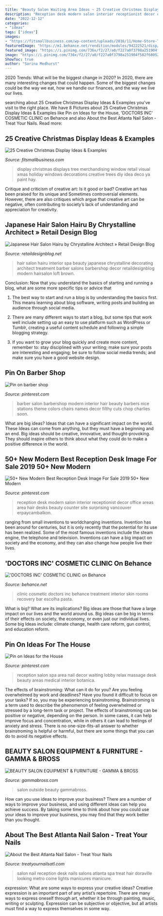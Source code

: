 ```yaml
---
title: "Beauty Salon Waiting Area Ideas ~ 25 Creative Christmas Display Ideas &amp; Examples"
description: "Reception desk modern salon interior receptionist decor office areas area hair desks beauty counter site surprising vancouver erpaycambalkon"
date: "2022-12-12"
categories:
- "ideas"
tags: ["ideas"]
images:
- "https://fitsmallbusiness.com/wp-content/uploads/2016/11/Home-Store-Tree.jpg"
featuredImage: "https://m1.behance.net/rendition/modules/94222521/disp/226ffa4d7826b3e56ce70ec059c27805.jpg"
featured_image: "https://i.pinimg.com/736x/f2/27/a0/f227a0f3798a251904f582f6805216f2.jpg"
image: "https://i.pinimg.com/736x/f2/27/a0/f227a0f3798a251904f582f6805216f2.jpg"
ShowToc: true
author: "Sarina Medhurst"
---
```



2020 Trends: What will be the biggest change in 2020?
In 2020, there are many interesting changes that could happen. Some of the biggest changes could be the way we eat, how we handle our finances, and the way we live our lives.

	

		
searching about 25 Creative Christmas Display Ideas &amp; Examples you've visit to the right place. We have 8 Pictures about 25 Creative Christmas Display Ideas &amp; Examples like Pin on Ideas for the House, &#039;DOCTORS INC&#039; COSMETIC CLINIC on Behance and also About the Best Atlanta Nail Salon - Treat Your Nails. Read more:
		
    
## 25 Creative Christmas Display Ideas &amp; Examples

<img loading=lazy src="https://fitsmallbusiness.com/wp-content/uploads/2016/11/Home-Store-Tree.jpg" onerror="this.onerror=null;this.src='https://tse2.mm.bing.net/th?id=OIP.RG96jhSihBA9d6K0Qm1DrgHaJ4&amp;pid=15.1';" alt="25 Creative Christmas Display Ideas &amp; Examples">

_Source: fitsmallbusiness.com_

>display christmas displays tree merchandising window retail visual xmas holiday windows decorations creative trees diy idea deco ya paint hay. 

	

Critique and criticism of creative art: Is it good or bad?
Creative art has been praised for its unique and Sometimes controversial elements. However, there are also critiques which argue that creative art can be negative, often contributing to society’s lack of understanding and appreciation for creativity.

    
## Japanese Hair Salon Hairu By Chrystalline Architect » Retail Design Blog

<img loading=lazy src="http://retaildesignblog.net/wp-content/uploads/2011/06/Hairu-Hair-Treatment-by-Chrystalline-Architect-05.jpg" onerror="this.onerror=null;this.src='https://tse2.mm.bing.net/th?id=OIP.zEJmIv3X20B_VUkeRpwk_AHaLH&amp;pid=15.1';" alt="Japanese Hair Salon Hairu by Chrystalline Architect » Retail Design Blog">

_Source: retaildesignblog.net_

>hair salon hairu interior spa beauty japanese chrystalline decorating architect treatment barber salons barbershop decor retaildesignblog modern hairsalon loft brown. 

	

Conclusion: Now that you understand the basics of starting and running a blog, what are some more specific tips or advice that
1. The best way to start and run a blog is by understanding the basics first. This means learning about blog software, writing posts and building an audience through social media.
2. There are many different ways to start a blog, but some tips that work well include setting up an easy to use platform such as WordPress or Tumblr, creating a useful content schedule and following a simple blogging strategy.

3. If you want to grow your blog quickly and create more content, remember to: stay disciplined with your writing; make sure your posts are interesting and engaging; be sure to follow social media trends; and make sure you have a good website design.

    
## Pin On Barber Shop

<img loading=lazy src="https://i.pinimg.com/736x/b3/6a/2d/b36a2d07eebe656918b25849b84cb575.jpg" onerror="this.onerror=null;this.src='https://tse4.mm.bing.net/th?id=OIP.I-xIJPkhn0GF0TtO5Ni-WgAAAA&amp;pid=15.1';" alt="Pin on barber shop">

_Source: pinterest.com_

>barber salon barbershop modern interior hair beauty barbers nice stations theme colors chairs names decor filthy cuts chop charlies soon. 

	

What are big ideas? Ideas that can have a significant impact on the world. These Ideas can come from anything, but they must have a beginning and an end. Big ideas should be creative, innovative, and thought-provoking. They should inspire others to think about what they could do to make a positive difference in the world.

    
## 50+ New Modern Best Reception Desk Image For Sale 2019 50+ New Modern

<img loading=lazy src="https://i.pinimg.com/736x/f2/27/a0/f227a0f3798a251904f582f6805216f2.jpg" onerror="this.onerror=null;this.src='https://tse4.mm.bing.net/th?id=OIP.F1g2UOGE6YtT9mjaX9-sIgHaJ3&amp;pid=15.1';" alt="50+ New Modern Best Reception Desk Image For Sale 2019 50+ New Modern">

_Source: pinterest.com_

>reception desk modern salon interior receptionist decor office areas area hair desks beauty counter site surprising vancouver erpaycambalkon. 

	

ranging from small inventions to worldchanging inventions.
Invention has been around for centuries, but it is only recently that the potential for its use has been realized. Some of the most famous inventions include the steam engine, the telephone and television. Inventions can have a big impact on society and the economy, and they can also change how people live their lives.

    
## &#039;DOCTORS INC&#039; COSMETIC CLINIC On Behance

<img loading=lazy src="https://m1.behance.net/rendition/modules/94222521/disp/226ffa4d7826b3e56ce70ec059c27805.jpg" onerror="this.onerror=null;this.src='https://tse3.mm.bing.net/th?id=OIP.kyrDdFMAs0X02NifrZh8AwHaE-&amp;pid=15.1';" alt="&#039;DOCTORS INC&#039; COSMETIC CLINIC on Behance">

_Source: behance.net_

>clinic cosmetic doctors inc behance treatment interior skin rooms recovery bar escolha pasta. 

	

What is big? What are its implications?
Big ideas are those that have a large impact on our lives and the world around us. Big ideas can be big in terms of their effects on society, the economy, or even just our individual lives. Some big Ideas include: climate change, health care reform, gun control, and education reform.

    
## Pin On Ideas For The House

<img loading=lazy src="https://i.pinimg.com/736x/bf/13/6c/bf136c69b094f56f9394d45cc3d1ec64--lobby-reception-reception-areas.jpg" onerror="this.onerror=null;this.src='https://tse1.mm.bing.net/th?id=OIP.aYFDcNnEBGbryumPqlgnTAHaHA&amp;pid=15.1';" alt="Pin on Ideas for the House">

_Source: pinterest.com_

>reception salon spa area nail decor waiting lobby relax massage desk beauty areas medical interior botanica. 

	

The effects of brainstroming: What can it do for you?
Are you feeling overwhelmed by work and deadlines? Have you found it difficult to focus on your tasks? If so, you may be experiencing brainstroming. Brainstroming is a term used to describe the phenomenon of feeling overwhelmed or stressed by a long-term task or project. The effects of brainstroming can be positive or negative, depending on the person. In some cases, it can help improve focus and concentration, while in others it can lead to feelings of anxiety and stress. There is no one-size-fits-all answer to whether brainstroming is helpful or harmful, but there are some things that you can do to avoid its negative effects.

    
## BEAUTY SALON EQUIPMENT &amp; FURNITURE - GAMMA &amp; BROSS

<img loading=lazy src="https://files.gammabross.com/Gallery/SalonPictures_4ffebde2006f9.jpg" onerror="this.onerror=null;this.src='https://tse1.mm.bing.net/th?id=OIP.OI-uS0-AQITvn0si8X1szQHaE6&amp;pid=15.1';" alt="BEAUTY SALON EQUIPMENT &amp; FURNITURE - GAMMA &amp; BROSS">

_Source: gammabross.com_

>salon outside beauty gammabross. 

	

How can you use ideas to improve your business?
There are a number of ways to improve your business, and using different ideas can help you achieve success. By taking some time to think about how you could use your ideas to improve your business, you may find that they work better than you thought.

    
## About The Best Atlanta Nail Salon - Treat Your Nails

<img loading=lazy src="https://www.treatyournailsatl.com/wp-content/uploads/2014/10/doraville-nail-salon-reception-desk.jpg" onerror="this.onerror=null;this.src='https://tse1.mm.bing.net/th?id=OIP.ODd0NGi46QuonG5xrdu3YgHaLI&amp;pid=15.1';" alt="About the Best Atlanta Nail Salon - Treat Your Nails">

_Source: treatyournailsatl.com_

>salon nail reception desk nails salons atlanta spa treat hair doraville looking metro come lights manicures manicure. 

	

expression: What are some ways to express your creative ideas?
Creative expression is an important part of any artist’s repertoire. There are many ways to express oneself through art, whether it be through painting, music, writing or sculpting. Expression can be subjective or objective, but all artists must find a way to express themselves in some way.

